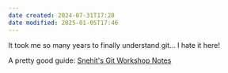 ```yaml
---
date created: 2024-07-31T17:28
date modified: 2025-01-05T17:46
---
```


It took me so many years to finally understand git... I hate it here!

A pretty good guide: [Snehit's Git Workshop Notes](https://git-notes.snehit.dev/chapter_0.html) 